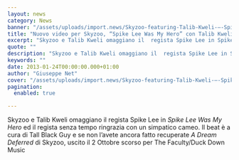 ```yaml
---
layout: news
category: News
banner: "/assets/uploads/import.news/Skyzoo-featuring-Talib-Kweli-–-Spike-Lee-Was-My-Hero-300x300.jpg"
title: "Nuovo video per Skyzoo, “Spike Lee Was My Hero” con Talib Kweli"
excerpt: "Skyzoo e Talib Kweli omaggiano il  regista Spike Lee in Spike Lee Was My Hero ed il regista senza tempo ringrazia con un simpatico cameo. Il beat è a cura di Tall Black Guy e se non l’avete ancora fatto recuperate A Dream Deferred di Skyzoo, uscito il 2 Ottobre scorso per The Faculty/Duck Down [&hellip"
quote: ""
description: "Skyzoo e Talib Kweli omaggiano il  regista Spike Lee in Spike Lee Was My Hero ed il regista senza tempo ringrazia con un simpatico cameo. Il beat è a cura di Tall Black Guy e se non l’avete ancora fatto recuperate A Dream Deferred di Skyzoo, uscito il 2 Ottobre scorso per The Faculty/Duck Down [&hellip"
keywords: ""
date: 2013-01-24T00:00:00.000+01:00
author: "Giuseppe Net"
cover: "/assets/uploads/import.news/Skyzoo-featuring-Talib-Kweli-–-Spike-Lee-Was-My-Hero-300x300.jpg"
pagination:
  enabled: true

---
```


Skyzoo e Talib Kweli omaggiano il regista Spike Lee in _Spike Lee Was My Hero_ ed il regista senza tempo ringrazia con un simpatico cameo. Il beat è a cura di Tall Black Guy e se non l’avete ancora fatto recuperate _A Dream Deferred_ di Skyzoo, uscito il 2 Ottobre scorso per The Faculty/Duck Down Music